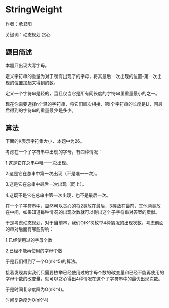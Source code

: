 # StringWeight
作者：承君阳

关键词：动态规划 贪心
## 题目简述

本题只出现大写字母。

定义字符串的重量为对于所有出现了的字母，将其最后一次出现的位置-第一次出现的位置加起来得到的数。

定义一个字符串是轻的，当且仅当它是所有同长度的字符串里重量最小的之一。

现在你需要选择n个轻的字符串，将它们顺次相接，第i个字符串的长度是Li，问最后得到的字符串的重量最少是多少。



## 算法
下面的K表示字符集大小，本题中为26。

考虑在一个子字符串中出现的字母，有四种情况：

  1.这是它在总串中唯一一次出现。
  
  2.这是它在总串中第一次出现（不是唯一一次）。
  
  3.这是它在总串中最后一次出现（同上）。
  
  4.这既不是它在总串中第一次出现，也不是最后一次。
  
在一个子字符串中，显然可以贪心的将2类放在最后，3类放在最前，其他两类放在中间，如果知道每种情况的出现次数就可以得出这个子字符串对答案的贡献。

于是考虑动态规划，对于当前串，我们O(K^3)枚举4种情况的出现次数，考虑前面的串对后面有哪些影响：

  1.已经使用过的字母个数
  
  2.已经不能再使用的字母个数
  
于是我们得到了一个O(nK^5)的算法。

接着发现其实我们只需要枚举已经使用过的字母个数的改变量和已经不能再使用的字母个数的改变量，就可以贪心得出4种情况在这个子字符串中的最优出现次数。

于是时间复杂度降为O(nK^4)。

时间复杂度为O(nK^4)
